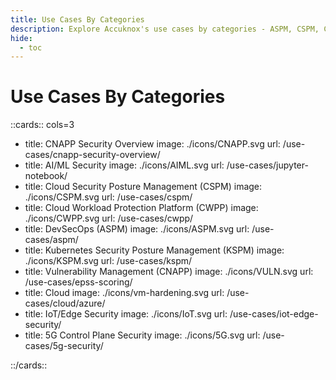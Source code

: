 ```yaml
---
title: Use Cases By Categories
description: Explore Accuknox's use cases by categories - ASPM, CSPM, CWPP, KSPM.
hide:
  - toc
---
```



<style>
h2 {
  color: #000025;
  font-size: 1.5rem !important;
}
.nt-card .nt-card-image{
  color: #005BFF;

}

 .nt-card-title {
    text-align: -webkit-center;
}


</style>

# Use Cases By Categories


::cards:: cols=3

- title: CNAPP Security Overview
  image: ./icons/CNAPP.svg
  url: /use-cases/cnapp-security-overview/
- title: AI/ML Security
  image: ./icons/AIML.svg
  url: /use-cases/jupyter-notebook/
- title: Cloud Security Posture Management (CSPM)
  image: ./icons/CSPM.svg
  url: /use-cases/cspm/
- title: Cloud Workload Protection Platform (CWPP)
  image: ./icons/CWPP.svg
  url: /use-cases/cwpp/
- title: DevSecOps (ASPM)
  image: ./icons/ASPM.svg
  url: /use-cases/aspm/
- title: Kubernetes Security Posture Management (KSPM)
  image: ./icons/KSPM.svg
  url: /use-cases/kspm/
- title: Vulnerability Management (CNAPP)
  image: ./icons/VULN.svg
  url: /use-cases/epss-scoring/
- title: Cloud
  image: ./icons/vm-hardening.svg
  url: /use-cases/cloud/azure/
- title: IoT/Edge Security
  image: ./icons/IoT.svg
  url: /use-cases/iot-edge-security/
- title: 5G Control Plane Security
  image: ./icons/5G.svg
  url: /use-cases/5g-security/

::/cards::